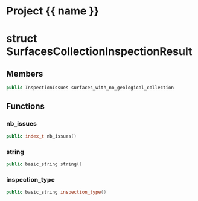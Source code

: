<script setup>
import {useRoute} from 'vitepress'
const {path} = useRoute()
const tokens = path.split('/')
const words = tokens[2].split('-');
for (let i = 0; i < words.length; i++) {
    words[i] = words[i].charAt(0).toUpperCase() + words[i].slice(1);
    words[i] = words[i].replace('geode', 'Geode')
}
const name = words.join('-');
</script>
# Project {{ name }}

# struct SurfacesCollectionInspectionResult


## Members

```cpp
public InspectionIssues surfaces_with_no_geological_collection

```



## Functions

### nb_issues

```cpp
public index_t nb_issues()
```


### string

```cpp
public basic_string string()
```


### inspection_type

```cpp
public basic_string inspection_type()
```




